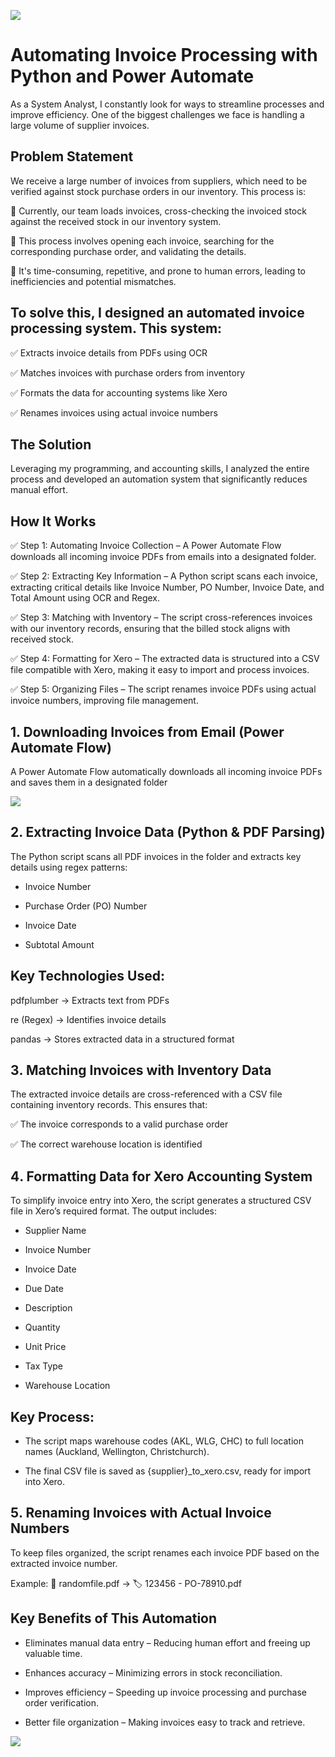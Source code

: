 <img src="https://github.com/sularaperera/Automating-Invoice-Processing-with-Python-and-Power-Automate/blob/main/Images/Banner%20Full.png"></img>

# Automating Invoice Processing with Python and Power Automate

As a System Analyst, I constantly look for ways to streamline processes and improve efficiency. One of the biggest challenges we face is handling a large volume of supplier invoices.

## Problem Statement

We receive a large number of invoices from suppliers, which need to be verified against stock purchase orders in our inventory. This process is:

🔹 Currently, our team loads invoices, cross-checking the invoiced stock against the received stock in our inventory system.

🔹 This process involves opening each invoice, searching for the corresponding purchase order, and validating the details.

🔹 It's time-consuming, repetitive, and prone to human errors, leading to inefficiencies and potential mismatches.

## To solve this, I designed an automated invoice processing system. This system:

✅ Extracts invoice details from PDFs using OCR

✅ Matches invoices with purchase orders from inventory

✅ Formats the data for accounting systems like Xero

✅ Renames invoices using actual invoice numbers

## The Solution

Leveraging my programming, and accounting skills, I analyzed the entire process and developed an automation system that significantly reduces manual effort.


## How It Works

✅ Step 1: Automating Invoice Collection – A Power Automate Flow downloads all incoming invoice PDFs from emails into a designated folder.

✅ Step 2: Extracting Key Information – A Python script scans each invoice, extracting critical details like Invoice Number, PO Number, Invoice Date, and Total Amount using OCR and Regex.

✅ Step 3: Matching with Inventory – The script cross-references invoices with our inventory records, ensuring that the billed stock aligns with received stock.

✅ Step 4: Formatting for Xero – The extracted data is structured into a CSV file compatible with Xero, making it easy to import and process invoices.

✅ Step 5: Organizing Files – The script renames invoice PDFs using actual invoice numbers, improving file management.


## 1. Downloading Invoices from Email (Power Automate Flow)

A Power Automate Flow automatically downloads all incoming invoice PDFs and saves them in a designated folder

<img src="https://github.com/sularaperera/Automating-Invoice-Processing-with-Python-and-Power-Automate/blob/main/Images/Power_Automate.png"></img>


## 2️. Extracting Invoice Data (Python & PDF Parsing)

The Python script scans all PDF invoices in the folder and extracts key details using regex patterns:

- Invoice Number

- Purchase Order (PO) Number

- Invoice Date

- Subtotal Amount

## Key Technologies Used:

pdfplumber → Extracts text from PDFs

re (Regex) → Identifies invoice details

pandas → Stores extracted data in a structured format


## 3️. Matching Invoices with Inventory Data

The extracted invoice details are cross-referenced with a CSV file containing inventory records. This ensures that: 

✅ The invoice corresponds to a valid purchase order 

✅ The correct warehouse location is identified


## 4️. Formatting Data for Xero Accounting System

To simplify invoice entry into Xero, the script generates a structured CSV file in Xero’s required format. The output includes:

- Supplier Name

- Invoice Number

- Invoice Date

- Due Date

- Description

- Quantity

- Unit Price

- Tax Type

- Warehouse Location

## Key Process:

- The script maps warehouse codes (AKL, WLG, CHC) to full location names (Auckland, Wellington, Christchurch).

- The final CSV file is saved as {supplier}_to_xero.csv, ready for import into Xero.

## 5️. Renaming Invoices with Actual Invoice Numbers

To keep files organized, the script renames each invoice PDF based on the extracted invoice number.

Example: 📄 randomfile.pdf → 🏷️ 123456 - PO-78910.pdf


## Key Benefits of This Automation

- Eliminates manual data entry – Reducing human effort and freeing up valuable time.

- Enhances accuracy – Minimizing errors in stock reconciliation.

- Improves efficiency – Speeding up invoice processing and purchase order verification.

- Better file organization – Making invoices easy to track and retrieve.




<img src="https://github.com/sularaperera/Automating-Invoice-Processing-with-Python-and-Power-Automate/blob/main/Images/python_code_v1_.png"></img>
